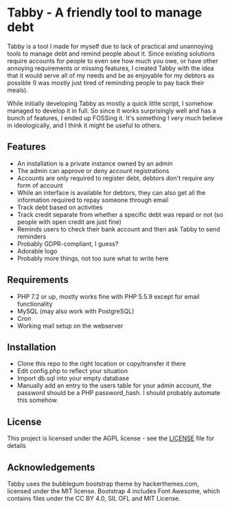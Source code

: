 # Tabby - A friendly tool to manage debt

Tabby is a tool I made for myself due to lack of practical and unannoying tools to manage debt and remind people about it. Since existing solutions require accounts for people to even see how much you owe, or have other annoying requirements or missing features, I created Tabby with the idea that it would serve all of my needs and be as enjoyable for my debtors as possible (I was mostly just tired of reminding people to pay back their meals). 

While initially developing Tabby as mostly a quick little script, I somehow managed to develop it in full. So since it works surprisingly well and has a bunch of features, I ended up FOSSing it. It's something I very much believe in ideologically, and I think it might be useful to others.

## Features 

* An installation is a private instance owned by an admin
* The admin can approve or deny account registrations
* Accounts are only required to register debt, debtors don't require any form of account
* While an interface is available for debtors, they can also get all the information required to repay someone through email
* Track debt based on activities
* Track credit separate from whether a specific debt was repaid or not (so people with open credit are just fine)
* Reminds users to check their bank account and then ask Tabby to send reminders
* Probably GDPR-compliant, I guess?
* Adorable logo
* Probably more things, not too sure what to write here

## Requirements

* PHP 7.2 or up, mostly works fine with PHP 5.5.9 except for email functionality
* MySQL (may also work with PostgreSQL)
* Cron
* Working mail setup on the webserver

## Installation

* Clone this repo to the right location or copy/transfer it there
* Edit config.php to reflect your situation
* Import db.sql into your empty database
* Manually add an entry to the users table for your admin account, the password should be a PHP password_hash. I should probably automate this somehow.

## License

This project is licensed under the AGPL license - see the [LICENSE](LICENSE) file for details

## Acknowledgements

Tabby uses the bubblegum bootstrap theme by hackerthemes.com, licensed under the MIT license. Bootstrap 4 includes Font Awesome, which contains files under the CC BY 4.0, SIL OFL and MIT License.
